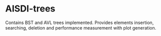 # AISDI-trees
Contains BST and AVL trees implemented. Provides elements insertion, searching, deletion and performance measurement with plot generation.
